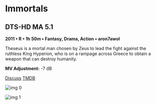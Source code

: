 # Immortals

## DTS-HD MA 5.1

**2011 • R • 1h 50m • Fantasy, Drama, Action • aron7awol**

Theseus is a mortal man chosen by Zeus to lead the fight against the ruthless King Hyperion, who is on a rampage across Greece to obtain a weapon that can destroy humanity.

**MV Adjustment:** -7 dB

[Discuss](https://www.avsforum.com/threads/bass-eq-for-filtered-movies.2995212/post-58303328)  [TMDB](37958)

![img 0](https://i.imgur.com/JWlUQoo.jpg)

![img 1](https://i.imgur.com/BGaK6O2.png)

